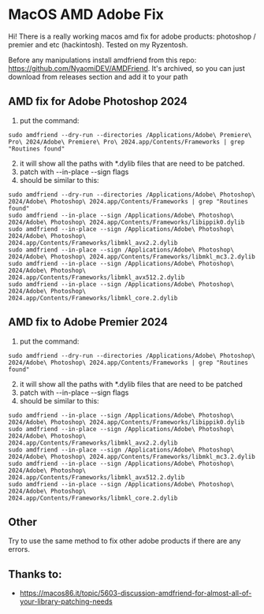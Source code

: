 
# MacOS AMD Adobe Fix
Hi! There is a really working macos amd fix for adobe products: photoshop / premier and etc (hackintosh). Tested on my Ryzentosh. 

Before any manipulations install amdfriend from this repo: https://github.com/NyaomiDEV/AMDFriend. It's archived, so you can just download from releases section and add it to your path

## AMD fix for Adobe Photoshop 2024
1) put the command:
```
sudo amdfriend --dry-run --directories /Applications/Adobe\ Premiere\ Pro\ 2024/Adobe\ Premiere\ Pro\ 2024.app/Contents/Frameworks | grep "Routines found"
```
2) it will show all the paths with *.dylib files that are need to be patched. 
3) patch with --in-place --sign flags
4) should be similar to this:
```
sudo amdfriend --dry-run --directories /Applications/Adobe\ Photoshop\ 2024/Adobe\ Photoshop\ 2024.app/Contents/Frameworks | grep "Routines found"  
sudo amdfriend --in-place --sign /Applications/Adobe\ Photoshop\ 2024/Adobe\ Photoshop\ 2024.app/Contents/Frameworks/libippik0.dylib  
sudo amdfriend --in-place --sign /Applications/Adobe\ Photoshop\ 2024/Adobe\ Photoshop\ 2024.app/Contents/Frameworks/libmkl_avx2.2.dylib  
sudo amdfriend --in-place --sign /Applications/Adobe\ Photoshop\ 2024/Adobe\ Photoshop\ 2024.app/Contents/Frameworks/libmkl_mc3.2.dylib  
sudo amdfriend --in-place --sign /Applications/Adobe\ Photoshop\ 2024/Adobe\ Photoshop\ 2024.app/Contents/Frameworks/libmkl_avx512.2.dylib  
sudo amdfriend --in-place --sign /Applications/Adobe\ Photoshop\ 2024/Adobe\ Photoshop\ 2024.app/Contents/Frameworks/libmkl_core.2.dylib
```

##  AMD fix to Adobe Premier 2024
1) put the command:
```
sudo amdfriend --dry-run --directories /Applications/Adobe\ Photoshop\ 2024/Adobe\ Photoshop\ 2024.app/Contents/Frameworks | grep "Routines found"
```
2) it will show all the paths with *.dylib files that are need to be patched
3) patch with --in-place --sign flags
4) should be similar to this:
```
sudo amdfriend --in-place --sign /Applications/Adobe\ Photoshop\ 2024/Adobe\ Photoshop\ 2024.app/Contents/Frameworks/libippik0.dylib
sudo amdfriend --in-place --sign /Applications/Adobe\ Photoshop\ 2024/Adobe\ Photoshop\ 2024.app/Contents/Frameworks/libmkl_avx2.2.dylib
sudo amdfriend --in-place --sign /Applications/Adobe\ Photoshop\ 2024/Adobe\ Photoshop\ 2024.app/Contents/Frameworks/libmkl_mc3.2.dylib
sudo amdfriend --in-place --sign /Applications/Adobe\ Photoshop\ 2024/Adobe\ Photoshop\ 2024.app/Contents/Frameworks/libmkl_avx512.2.dylib
sudo amdfriend --in-place --sign /Applications/Adobe\ Photoshop\ 2024/Adobe\ Photoshop\ 2024.app/Contents/Frameworks/libmkl_core.2.dylib
```

## Other
Try to use the same method to fix other adobe products if there are any errors. 

## Thanks to:
- https://macos86.it/topic/5603-discussion-amdfriend-for-almost-all-of-your-library-patching-needs
